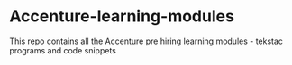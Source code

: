 # Accenture-learning-modules
This repo contains all the Accenture pre hiring learning modules - tekstac programs and code snippets
